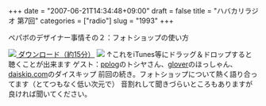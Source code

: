+++
date = "2007-06-21T14:34:48+09:00"
draft = false
title = "ハバカリラジオ 第7回"
categories = ["radio"]
slug = "1993"
+++

ペパボのデザイナー事情その２：フォトショップの使い方
<script type="text/javascript" src="http://hbkr.jp/omocoro/omopla/userlib/swfTagWriter/swfTagWriter.js"></script><script type="text/javascript">var swf = new jp.catalase.SwfTagWriter('http://hbkr.jp/omocoro/omopla/omopla2.swf', 'omopla', 305, 115);swf.addFlashVars('fname', 'http://hbkr.jp/radio/hbkr007.mp3');swf.addFlashVars('user', 'hbkr');swf.writeHTML();</script>
<a href="http://hbkr.jp/radio/hbkr007.mp3"><img src="http://hbkr.jp/img/page_save.gif"> ダウンロード（約15分）</a>
<a href="http://podfeed.podcastjuice.jp/app/rss_convert.cgi?url=http%3A%2F%2Fieiriblog%2Ejugem%2Ejp%2F"><img src="http://podfeed.podcastjuice.jp/app/counter.cgi?id=17591&type=count&pattern=1"/></a>
↑これをiTunes等にドラッグ＆ドロップすると聴くことが出来ます
ゲスト：<a href="http://pplog.jugem.cc/" target="_blank">pplog</a>のトシヤさん、<a href="http://glover.jp/" target="_blank">glover</a>のほっしゃん、<a href="http://daiskip.com" target="_blank">daiskip.com</a>のダイスキップ
前回の続き。フォトショップについて熱く語り合ってます（とてつもなく低い次元で）
音割れして聞きづらいところもありますが良ければ聞いてください。
